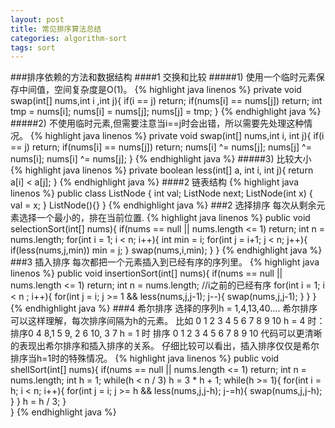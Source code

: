 ```yaml
---
layout: post
title: 常见排序算法总结
categories: algorithm-sort
tags: sort
---
```

###排序依赖的方法和数据结构
####1 交换和比较
#####1) 使用一个临时元素保存中间值，空间复杂度是O(1)。
{% highlight java linenos %}
private void swap(int[] nums,int i ,int j){
		if(i == j) return;
		if(nums[i] == nums[j]) return;
		int tmp = nums[i];
		nums[i] = nums[j];
		nums[j] = tmp;
	}
{% endhighlight java %}
#####2) 不使用临时元素,但需要注意当i==j时会出错，所以需要先处理这种情况。
{% highlight java linenos %}
 private void swap(int[] nums,int i, int j){
	 		if(i == j) return;
	 		if(nums[i] == nums[j]) return;
	    	nums[i] ^= nums[j];
	    	nums[j] ^= nums[i];
	    	nums[i] ^= nums[j];
	    }
{% endhighlight java %}
#####3) 比较大小
{% highlight java linenos %}
 private boolean less(int[] a, int i, int j){
	 	return a[i] < a[j];
	 }
{% endhighlight java %}
####2 链表结构
{% highlight java linenos %}
public class ListNode {
      int val;
      ListNode next;
      ListNode(int x) { val = x; }
      ListNode(){}
 }
{% endhighlight java %}
###2 选择排序
每次从剩余元素选择一个最小的，排在当前位置.
{% highlight java linenos %}
	 public void selectionSort(int[] nums){
	 	if(nums == null || nums.length <= 1) return;
	 	int n = nums.length;
	 	for(int i = 1; i < n; i++){
	 		int min = i;
	 		for(int j = i+1; j < n; j++){
	 			if(less(nums,j,min)) min = j;
	 		}
	 		swap(nums,i,min);
	 	}
	 }
{% endhighlight java %}
###3 插入排序
每次都把一个元素插入到已经有序的序列里。
{% highlight java linenos %}
 public void insertionSort(int[] nums){
	 	if(nums == null || nums.length <= 1) return;
	 	int n = nums.length;
	 	//i之前的已经有序
	 	for(int i = 1; i < n ; i++){
	 		for(int j = i; j >= 1 && less(nums,j,j-1); j--){
	 			swap(nums,j,j-1);
	 		}
	 	}
	 }
{% endhighlight java %}
###4 希尔排序
选择的序列h = 1,4,13,40....
希尔排序可以这样理解，每次排序间隔为h的元素。
比如
0 1 2 3 4 5 6 7 8 9 10
h = 4 时：排序0 4 8,1 5 9, 2 6 10, 3 7
h = 1 时 排序 0 1 2 3 4 5 6 7 8 9 10
代码可以更清晰的表现出希尔排序和插入排序的关系。
仔细比较可以看出，插入排序仅仅是希尔排序当h=1时的特殊情况。
{% highlight java linenos %}
public void shellSort(int[] nums){
	 	if(nums == null || nums.length <= 1) return;
		int n = nums.length;
		int h = 1;
		while(h < n / 3) h = 3 * h + 1;
		while(h >= 1){
			for(int i = h; i < n; i++){
				for(int j = i; j >= h && less(nums,j,j-h); j-=h){
					swap(nums,j,j-h);
				}
			}
			h = h / 3;
		}	 	
	 }
{% endhighlight java %}
